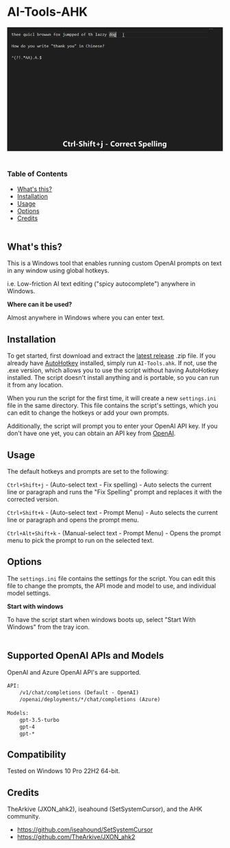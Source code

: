 # AI-Tools-AHK

<a href="url"><img src="./res/AI-Tool-AHK.gif"></a><br></br>

### Table of Contents

- [What's this?](#whats-this)  
- [Installation](#installation)  
- [Usage](#usage)  
- [Options](#options)  
- [Credits](#credits)  
&nbsp;

## What's this?  

This is a Windows tool that enables running custom OpenAI prompts on text in any window using global hotkeys.

i.e. Low-friction AI text editing ("spicy autocomplete") anywhere in Windows.

**Where can it be used?**  

Almost anywhere in Windows where you can enter text.
&nbsp;  


## Installation  

To get started, first download and extract the [latest release](https://github.com/ecornell/ai-tools-ahk/releases) .zip file. If you already have [AutoHotkey](https://www.autohotkey.com) installed, simply run `AI-Tools.ahk`. If not, use the .exe version, which allows you to use the script without having AutoHotkey installed. The script doesn't install anything and is portable, so you can run it from any location. 

When you run the script for the first time, it will create a new `settings.ini` file in the same directory. This file contains the script's settings, which you can edit to change the hotkeys or add your own prompts. 

Additionally, the script will prompt you to enter your OpenAI API key. If you don't have one yet, you can obtain an API key from [OpenAI](https://platform.openai.com/).



## Usage

The default hotkeys and prompts are set to the following:

`Ctrl+Shift+j` - (Auto-select text - Fix spelling) - Auto selects the current line or paragraph and runs the "Fix Spelling" prompt and replaces it with the corrected version.

`Ctrl+Shift+k` - (Auto-select text - Prompt Menu) - Auto selects the current line or paragraph and opens the prompt menu.

`Ctrl+Alt+Shift+k` - (Manual-select text - Prompt Menu) - Opens the prompt menu to pick the prompt to run on the selected text.


## Options

The `settings.ini` file contains the settings for the script. You can edit this file to change the prompts, the API mode and model to use, and individual model settings.


**Start with windows**  

To have the script start when windows boots up, select "Start With Windows" from the tray icon.  
&nbsp;


## Supported OpenAI APIs and Models
OpenAI and Azure OpenAI API's are supported.

    API:
        /v1/chat/completions (Default - OpenAI)  
        /openai/deployments/*/chat/completions (Azure)

    Models:
        gpt-3.5-turbo
        gpt-4
        gpt-*

## Compatibility
Tested on Windows 10 Pro 22H2 64-bit.

## Credits

TheArkive (JXON_ahk2), iseahound (SetSystemCursor), and the AHK community.

- https://github.com/iseahound/SetSystemCursor
- https://github.com/TheArkive/JXON_ahk2

